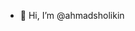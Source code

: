 - 👋 Hi, I’m @ahmadsholikin

<!---
ahmadsholikin/ahmadsholikin is a ✨ special ✨ repository because its `README.md` (this file) appears on your GitHub profile.
You can click the Preview link to take a look at your changes.
--->
